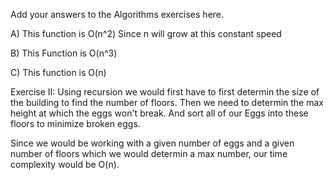 Add your answers to the Algorithms exercises here.

A) This function is O(n^2) Since n will grow at this constant speed

B) This Function is O(n^3)

C) This function is O(n)


Exercise II:
Using recursion we would first have to first determin the size of the building to find the number of floors. Then we need to determin the max height at which the eggs won't break. And sort all of our Eggs into these floors to minimize broken eggs.


Since we would be working with a given number of eggs and a given number of floors which we would determin a max number, our time complexity would be O(n).
            





